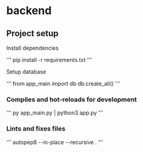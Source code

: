 # backend

## Project setup

Install dependencies

'''
pip install -r requirements.txt
'''

Setup database

'''
from app_main import db
db.create_all()
'''


### Compiles and hot-reloads for development

'''
py app_main.py | python3 app.py
'''

### Lints and fixes files
'''
autopep8 --in-place --recursive .
'''
